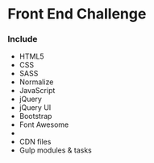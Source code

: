 # Front End Challenge

<h3>Include</h3>
<ul>
    <li>HTML5</li>
    <li>CSS
        <li>SASS</li>
        <li>Normalize</li>
    </li>
    <li>JavaScript
        <li>jQuery</li>
        <li>jQuery UI</li>
        <li>Bootstrap</li>
        <li>Font Awesome</li>
        <li><!-- Modernizr --></li>
        <li>CDN files</li>
    </li>
    <li>Gulp modules & tasks</li>
</ul>

